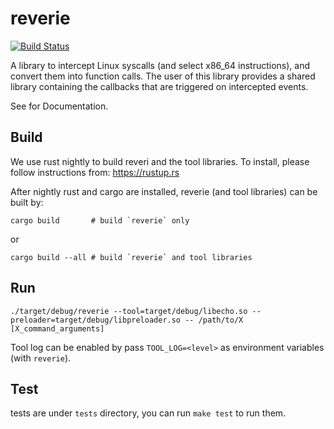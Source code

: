 # reverie

[![Build Status](https://dev.azure.com/iu-parfunc/reverie/_apis/build/status/iu-parfunc.reverie?branchName=master)](https://dev.azure.com/iu-parfunc/reverie/_build/latest?definitionId=2&branchName=master)

A library to intercept Linux syscalls (and select x86_64
instructions), and convert them into function calls.
The user of this library provides a shared library containing the
callbacks that are triggered on intercepted events.

See <TODO FINISHME> for Documentation.

## Build
We use rust nightly to build reveri and the tool libraries. To install, please follow instructions from: https://rustup.rs

After nightly rust and cargo are installed, reverie (and tool libraries) can be built by:

```
cargo build       # build `reverie` only
```

or

```
cargo build --all # build `reverie` and tool libraries
```

## Run


```
./target/debug/reverie --tool=target/debug/libecho.so --preloader=target/debug/libpreloader.so -- /path/to/X [X_command_arguments]
```

Tool log can be enabled by pass `TOOL_LOG=<level>` as environment variables (with `reverie`).

## Test
tests are under `tests` directory, you can run `make test` to run them.
